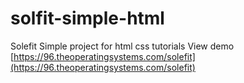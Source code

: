 # solfit-simple-html
Solefit Simple project for html css tutorials
View demo [https://96.theoperatingsystems.com/solefit](https://96.theoperatingsystems.com/solefit)

